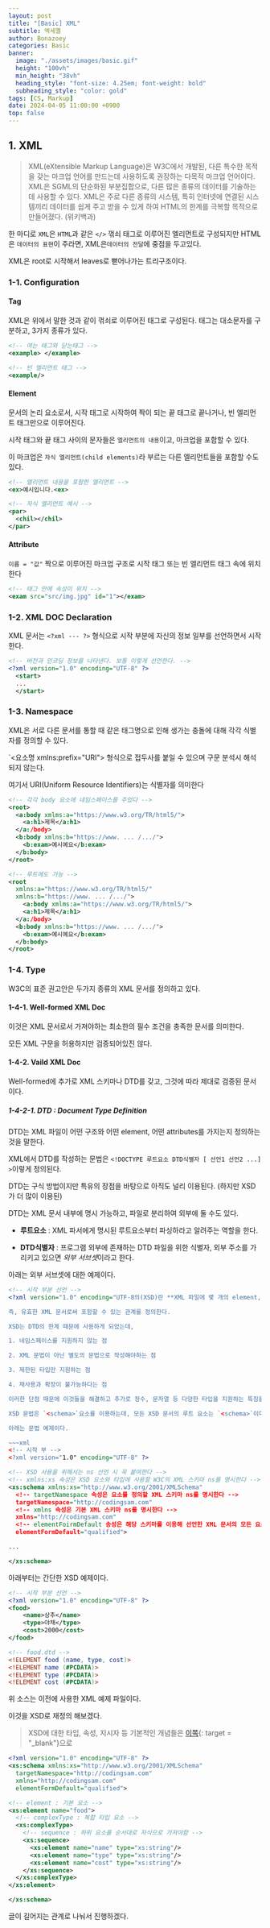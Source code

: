 ```yaml
---
layout: post
title: "[Basic] XML"
subtitle: 엑세멜
author: Bonazoey
categories: Basic
banner:
  image: "./assets/images/basic.gif"
  height: "100vh"
  min_height: "38vh"
  heading_style: "font-size: 4.25em; font-weight: bold"
  subheading_style: "color: gold"
tags: [CS, Markup]
date: 2024-04-05 11:00:00 +0900
top: false
---
```


## 1. XML

> XML(eXtensible Markup Language)은 W3C에서 개발된, 다른 특수한 목적을 갖는 마크업 언어를 만드는데 사용하도록 권장하는 다목적 마크업 언어이다. XML은 SGML의 단순화된 부분집합으로, 다른 많은 종류의 데이터를 기술하는 데 사용할 수 있다. XML은 주로 다른 종류의 시스템, 특히 인터넷에 연결된 시스템끼리 데이터를 쉽게 주고 받을 수 있게 하여 HTML의 한계를 극복할 목적으로 만들어졌다. (위키백과)

한 마디로 `XML`은 `HTML`과 같은 `</>` 꺾쇠 태그로 이루어진 엘리먼트로 구성되지만 HTML은 `데이터의 표현`이 주라면, XML은`데이터의 전달`에 중점을 두고있다.

XML은 root로 시작해서 leaves로 뻗어나가는 트리구조이다.

### 1-1. Configuration

#### Tag

XML은 위에서 말한 것과 같이 꺾쇠로 이루어진 태그로 구성된다. 태그는 대소문자를 구분하고, 3가지 종류가 있다.

~~~xml
<!-- 여는 태그와 닫는태그 -->
<example> </example>

<!-- 빈 엘리먼트 태그 -->
<example/>
~~~

#### Element

문서의 논리 요소로서, 시작 태그로 시작하여 짝이 되는 끝 태그로 끝나거나, 빈 엘리먼트 태그만으로 이루어진다.

시작 태그와 끝 태그 사이의 문자들은 `엘리먼트의 내용`이고, 마크업을 포함할 수 있다.

이 마크업은 `자식 엘리먼트(child elements)`라 부르는 다른 엘리먼트들을 포함할 수도 있다.

~~~xml
<!-- 엘리먼트 내용을 포함한 엘리먼트 -->
<ex>예시입니다.<ex>

<!-- 자식 엘리먼트 예시 -->
<par>
  <chil></chil>
</par>
~~~

#### Attribute

`이름 = "값"` 짝으로 이루어진 마크업 구조로 시작 태그 또는 빈 엘리먼트 태그 속에 위치한다

~~~xml
<!-- 태그 안에 속성이 위치 -->
<exam src="src/img.jpg" id="1"></exam>
~~~

### 1-2. XML DOC Declaration

XML 문서는 `<?xml --- ?>` 형식으로 시작 부분에 자신의 정보 일부를 선언하면서 시작한다.

~~~xml
<!-- 버전과 인코딩 정보를 나타낸다. 보통 이렇게 선언한다. -->
<?xml version="1.0" encoding="UTF-8" ?>
  <start>
  ...
  </start>
~~~

### 1-3. Namespace

XML은 서로 다른 문서를 통할 때 같은 태그명으로 인해 생가는 충돌에 대해 각각 식별자를 정의할 수 있다.

`<요소명 xmlns:prefix="URI"> 형식으로 접두사를 붙일 수 있으며 구문 분석시 해석되지 않는다.

여기서 URI(Uniform Resource Identifiers)는 식별자를 의미한다

~~~xml
<!-- 각각 body 요소에 네임스페이스를 주었다 -->
<root>
  <a:body xmlms:a="https://www.w3.org/TR/html5/">
    <a:h1>제목</a:h1>
  </a:/body>
  <b:body xmlns:b="https://www. ... /.../">
    <b:exam>예시예요</b:exam>
  </b:body>
</root>

<!-- 루트에도 가능 -->
<root
  xmlns:a="https://www.w3.org/TR/html5/"
  xmlns:b="https://www. ... /.../">
    <a:body xmlms:a="https://www.w3.org/TR/html5/">
    <a:h1>제목</a:h1>
  </a:/body>
  <b:body xmlns:b="https://www. ... /.../">
    <b:exam>예시예요</b:exam>
  </b:body>
</root>
~~~

### 1-4. Type

W3C의 표준 권고안은 두가지 종류의 XML 문서를 정의하고 있다.

#### 1-4-1. Well-formed XML Doc

이것은 XML 문서로서 가져야하는 최소한의 필수 조건을 충족한 문서를 의미한다.

모든 XML 구문을 허용하지만 검증되어있진 않다.

#### 1-4-2. Vaild XML Doc

Well-formed에 추가로 XML 스키마나 DTD를 갖고, 그것에 따라 제대로 검증된 문서이다.

##### 1-4-2-1. DTD : Document Type Definition

DTD는 XML 파일이 어떤 구조와 어떤 element, 어떤 attributes를 가지는지 정의하는 것을 말한다.

XML에서 DTD를 작성하는 문법은 `<!DOCTYPE 루트요소 DTD식별자 [ 선언1 선언2 ...] >`이렇게 정의된다.

DTD는 구식 방법이지만 특유의 장점을 바탕으로 아직도 널리 이용된다. (하지만 XSD가 더 많이 이용된)

DTD는 XML 문서 내부에 명시 가능하고, 파일로 분리하여 외부에 둘 수도 있다.

* **루트요소** : XML 파서에게 명시된 루트요소부터 파싱하라고 알려주는 역할을 한다.

* **DTD식별자** : 프로그램 외부에 존재하는 DTD 파일을 위한 식별자, 외부 주소를 가리키고 있으면 *외부 서브셋*이라고 한다.

아래는 외부 서브셋에 대한 예제이다.

~~~xml
<!-- 시작 부분 선언 -->
<?xml version="1.0" encoding="UTF-8의(XSD)란 **XML 파일에 몇 개의 element, attribute가 있는지, 몇 개의 child element를 갖는지, data type은 무엇인지, default나 fixed value로 설정할 게 있는지에 대한 정보**를 가지고 있는 파일이다.

즉, 유효한 XML 문서로써 포함할 수 있는 관계를 정의한다.

XSD는 DTD의 한계 때문에 사용하게 되었는데,

1. 네임스페이스를 지원하지 않는 점

2. XML 문법이 아닌 별도의 문법으로 작성해야하는 점

3. 제한된 타입만 지원하는 점

4. 재사용과 확장이 불가능하다는 점

이러한 단점 때문에 이것들을 해결하고 추가로 정수, 문자열 등 다양한 타입을 지원하는 특징을 가진다.

XSD 문법은 `<schema>`요소를 이용하는데, 모든 XSD 문서의 루트 요소는 `<schema>`이다.

아래는 문법 예제이다.

~~~xml
<!-- 시작 부 -->
<?xml version="1.0" encoding="UTF-8" ?>

<!-- XSD 사용을 위해서는 ns 선언 시 꼭 붙여한다 -->
<!-- xmlns:xs 속성은 XSD 요소와 타입에 사용할 W3C의 XML 스키마 ns를 명시한다 -->
<xs:schema xmlns:xs="http://www.w3.org/2001/XMLSchema"
  <!-- targetNamespace 속성은 요소를 정의할 XML 스키마 ns를 명시한다 -->
  targetNamespace="http://codingsam.com"
  <!-- xmlns 속성은 기본 XML 스키마 ns를 명시한다 -->
  xmlns="http://codingsam.com"
  <!-- elementFoirmDefault 송성은 해당 스키마를 이용해 선언한 XML 문서의 모든 요소가 ns를 만족한다는 것을 명시한다 -->
  elementFormDefault="qualified">

...

</xs:schema>
~~~

아래부터는 간단한 XSD 예제이다.

~~~xml
<!-- 시작 부분 선언 -->
<?xml version="1.0" encoding="UTF-8" ?>
<food>
    <name>상추</name>
    <type>야채</type>
    <cost>2000</cost>
</food>
~~~

~~~dtd
<!-- food.dtd -->
<!ELEMENT food (name, type, cost)>
<!ELEMENT name (#PCDATA)>
<!ELEMENT type (#PCDATA)>
<!ELEMENT cost (#PCDATA)>
~~~

위 소스는 이전에 사용한 XML 예제 파일이다.

이것을 XSD로 재정의 해보겠다.

> XSD에 대한 타입, 속성, 지시자 등 기본적인 개념들은 [이쪽](https://bonazoey.github.io/basic/2024/04/05/xsd.html){: target = "_blank"}으로

~~~xsd
<?xml version="1.0" encoding="UTF-8" ?>
<xs:schema xmlns:xs="http://www.w3.org/2001/XMLSchema"
  targetNamespace="http://codingsam.com"
  xmlns="http://codingsam.com"
  elementFormDefault="qualified">

<!-- element : 기본 요소 -->
<xs:element name="food">
  <!-- complexType : 복합 타입 요소 -->
  <xs:complexType>
    <!-- sequence : 하위 요소를 순서대로 자식으로 가져야함 -->
    <xs:sequence>
      <xs:element name="name" type="xs:string"/>
      <xs:element name="type" type="xs:string"/>
      <xs:element name="cost" type="xs:string"/>
    </xs:sequence>
  </xs:complexType>
</xs:element>

</xs:schema>
~~~

글이 길어지는 관계로 나눠서 진행하겠다.
